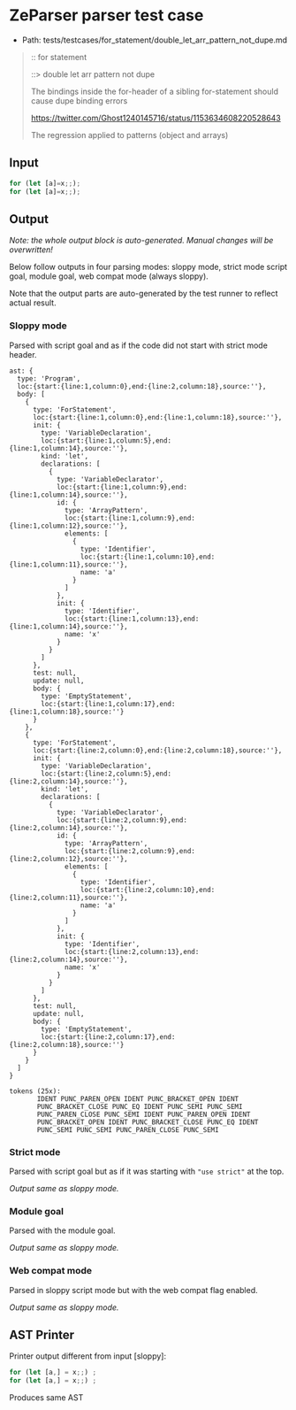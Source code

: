 # ZeParser parser test case

- Path: tests/testcases/for_statement/double_let_arr_pattern_not_dupe.md

> :: for statement
>
> ::> double let arr pattern not dupe
>
> The bindings inside the for-header of a sibling for-statement should cause dupe binding errors
>
> https://twitter.com/Ghost1240145716/status/1153634608220528643
>
> The regression applied to patterns (object and arrays)

## Input

`````js
for (let [a]=x;;);
for (let [a]=x;;);
`````

## Output

_Note: the whole output block is auto-generated. Manual changes will be overwritten!_

Below follow outputs in four parsing modes: sloppy mode, strict mode script goal, module goal, web compat mode (always sloppy).

Note that the output parts are auto-generated by the test runner to reflect actual result.

### Sloppy mode

Parsed with script goal and as if the code did not start with strict mode header.

`````
ast: {
  type: 'Program',
  loc:{start:{line:1,column:0},end:{line:2,column:18},source:''},
  body: [
    {
      type: 'ForStatement',
      loc:{start:{line:1,column:0},end:{line:1,column:18},source:''},
      init: {
        type: 'VariableDeclaration',
        loc:{start:{line:1,column:5},end:{line:1,column:14},source:''},
        kind: 'let',
        declarations: [
          {
            type: 'VariableDeclarator',
            loc:{start:{line:1,column:9},end:{line:1,column:14},source:''},
            id: {
              type: 'ArrayPattern',
              loc:{start:{line:1,column:9},end:{line:1,column:12},source:''},
              elements: [
                {
                  type: 'Identifier',
                  loc:{start:{line:1,column:10},end:{line:1,column:11},source:''},
                  name: 'a'
                }
              ]
            },
            init: {
              type: 'Identifier',
              loc:{start:{line:1,column:13},end:{line:1,column:14},source:''},
              name: 'x'
            }
          }
        ]
      },
      test: null,
      update: null,
      body: {
        type: 'EmptyStatement',
        loc:{start:{line:1,column:17},end:{line:1,column:18},source:''}
      }
    },
    {
      type: 'ForStatement',
      loc:{start:{line:2,column:0},end:{line:2,column:18},source:''},
      init: {
        type: 'VariableDeclaration',
        loc:{start:{line:2,column:5},end:{line:2,column:14},source:''},
        kind: 'let',
        declarations: [
          {
            type: 'VariableDeclarator',
            loc:{start:{line:2,column:9},end:{line:2,column:14},source:''},
            id: {
              type: 'ArrayPattern',
              loc:{start:{line:2,column:9},end:{line:2,column:12},source:''},
              elements: [
                {
                  type: 'Identifier',
                  loc:{start:{line:2,column:10},end:{line:2,column:11},source:''},
                  name: 'a'
                }
              ]
            },
            init: {
              type: 'Identifier',
              loc:{start:{line:2,column:13},end:{line:2,column:14},source:''},
              name: 'x'
            }
          }
        ]
      },
      test: null,
      update: null,
      body: {
        type: 'EmptyStatement',
        loc:{start:{line:2,column:17},end:{line:2,column:18},source:''}
      }
    }
  ]
}

tokens (25x):
       IDENT PUNC_PAREN_OPEN IDENT PUNC_BRACKET_OPEN IDENT
       PUNC_BRACKET_CLOSE PUNC_EQ IDENT PUNC_SEMI PUNC_SEMI
       PUNC_PAREN_CLOSE PUNC_SEMI IDENT PUNC_PAREN_OPEN IDENT
       PUNC_BRACKET_OPEN IDENT PUNC_BRACKET_CLOSE PUNC_EQ IDENT
       PUNC_SEMI PUNC_SEMI PUNC_PAREN_CLOSE PUNC_SEMI
`````

### Strict mode

Parsed with script goal but as if it was starting with `"use strict"` at the top.

_Output same as sloppy mode._

### Module goal

Parsed with the module goal.

_Output same as sloppy mode._

### Web compat mode

Parsed in sloppy script mode but with the web compat flag enabled.

_Output same as sloppy mode._

## AST Printer

Printer output different from input [sloppy]:

````js
for (let [a,] = x;;) ;
for (let [a,] = x;;) ;
````

Produces same AST
